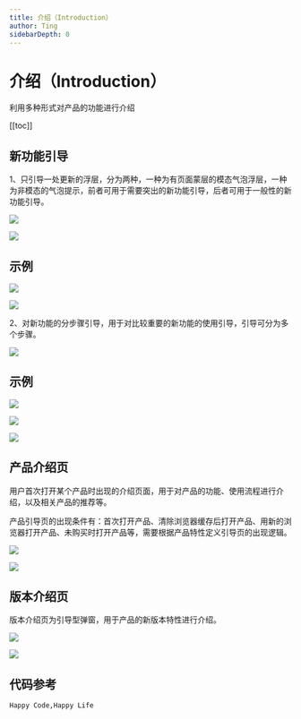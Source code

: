 ```yaml
---
title: 介绍（Introduction）
author: Ting
sidebarDepth: 0
---
```

# 介绍（Introduction）

利用多种形式对产品的功能进行介绍

[[toc]]

## 新功能引导

1、只引导一处更新的浮层，分为两种，一种为有页面蒙层的模态气泡浮层，一种为非模态的气泡提示，前者可用于需要突出的新功能引导，后者可用于一般性的新功能引导。

![](http://baiduyun-guideline.bj.bcebos.com/console/widget/Product-Introduction/1_2x.png)

![](http://baiduyun-guideline.bj.bcebos.com/console/widget/Product-Introduction/2_2x.png)

## 示例

![](http://baiduyun-guideline.bj.bcebos.com/console/widget/Product-Introduction/3_2x.png)

![](http://baiduyun-guideline.bj.bcebos.com/console/widget/Product-Introduction/4_2x.png)

2、对新功能的分步骤引导，用于对比较重要的新功能的使用引导，引导可分为多个步骤。

![](http://baiduyun-guideline.bj.bcebos.com/console/widget/Product-Introduction/5_2x.png)

## 示例

![](http://baiduyun-guideline.bj.bcebos.com/console/widget/Product-Introduction/6_2x.png)

![](http://baiduyun-guideline.bj.bcebos.com/console/widget/Product-Introduction/7_2x.png)

![](http://baiduyun-guideline.bj.bcebos.com/console/widget/Product-Introduction/8_2x.png)

## 产品介绍页

用户首次打开某个产品时出现的介绍页面，用于对产品的功能、使用流程进行介绍，以及相关产品的推荐等。

产品引导页的出现条件有：首次打开产品、清除浏览器缓存后打开产品、用新的浏览器打开产品、未购买时打开产品等，需要根据产品特性定义引导页的出现逻辑。

![](http://baiduyun-guideline.bj.bcebos.com/console/widget/Product-Introduction/9-2x.png)

![](http://baiduyun-guideline.bj.bcebos.com/console/widget/Product-Introduction/10-2x.png)

## 版本介绍页

版本介绍页为引导型弹窗，用于产品的新版本特性进行介绍。

![](http://baiduyun-guideline.bj.bcebos.com/console/widget/Product-Introduction/11_2x.png)

![](http://baiduyun-guideline.bj.bcebos.com/console/widget/Product-Introduction/12_2x.png)

## 代码参考

    Happy Code,Happy Life